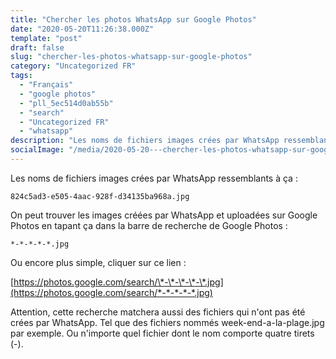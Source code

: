 ```yaml
---
title: "Chercher les photos WhatsApp sur Google Photos"
date: "2020-05-20T11:26:38.000Z"
template: "post"
draft: false
slug: "chercher-les-photos-whatsapp-sur-google-photos"
category: "Uncategorized FR"
tags: 
  - "Français"
  - "google photos"
  - "pll_5ec514d0ab55b"
  - "search"
  - "Uncategorized FR"
  - "whatsapp"
description: "Les noms de fichiers images crées par WhatsApp ressemblants à 824c5ad3-e505-4aac-928f-d34135ba968a.jpg, on peut trouver les images créées par WhatsApp et uploadées sur Google Photos en cherchant *-*-*-*-*.jpg"
socialImage: "/media/2020-05-20---chercher-les-photos-whatsapp-sur-google-photos/WhatsApp-Google-Photos.png"
---
```


Les noms de fichiers images crées par WhatsApp ressemblants à ça :

`824c5ad3-e505-4aac-928f-d34135ba968a.jpg`

On peut trouver les images créées par WhatsApp et uploadées sur Google Photos en tapant ça dans la barre de recherche de Google Photos :

`*-*-*-*-*.jpg`

Ou encore plus simple, cliquer sur ce lien :

[https://photos.google.com/search/\*-\*-\*-\*-\*.jpg](https://photos.google.com/search/*-*-*-*-*.jpg)

Attention, cette recherche matchera aussi des fichiers qui n'ont pas été crées par WhatsApp. Tel que des fichiers nommés week-end-a-la-plage.jpg par exemple. Ou n'importe quel fichier dont le nom comporte quatre tirets (-).
